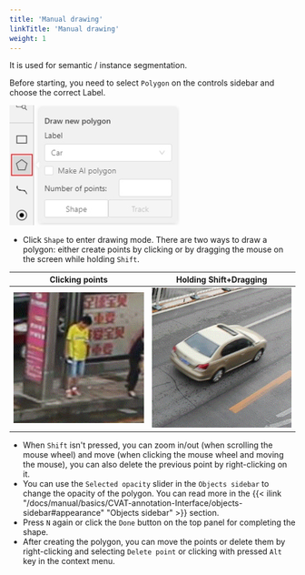 ```yaml
---
title: 'Manual drawing'
linkTitle: 'Manual drawing'
weight: 1
---
```


It is used for semantic / instance segmentation.

Before starting, you need to select `Polygon` on the controls sidebar and choose the correct Label.

![highlighted "Polygon" button and open "Draw new polygon" window](/images/image084.jpg)

- Click `Shape` to enter drawing mode.
  There are two ways to draw a polygon: either create points by clicking or
  by dragging the mouse on the screen while holding `Shift`.

| Clicking points                | Holding Shift+Dragging         |
| ------------------------------ | ------------------------------ |
| ![Example of creating a polygon using clicking points](/images/gif005_detrac.gif) | ![Example of creating a polygon using dragging with mouse](/images/gif006_detrac.gif) |

- When `Shift` isn't pressed, you can zoom in/out (when scrolling the mouse
  wheel) and move (when clicking the mouse wheel and moving the mouse), you can also
  delete the previous point by right-clicking on it.
- You can use the `Selected opacity` slider in the `Objects sidebar` to change the opacity of the polygon.
  You can read more in the
  {{< ilink "/docs/manual/basics/CVAT-annotation-Interface/objects-sidebar#appearance" "Objects sidebar" >}} section.
- Press `N` again or click the `Done` button on the top panel for completing the shape.
- After creating the polygon, you can move the points or delete them by right-clicking and selecting `Delete point`
  or clicking with pressed `Alt` key in the context menu.
